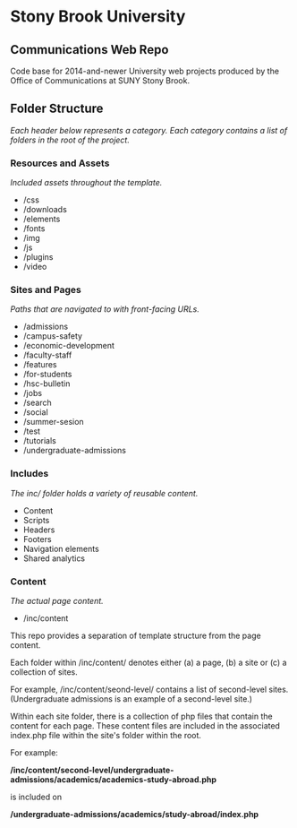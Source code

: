 # Stony Brook University
## Communications Web Repo

Code base for 2014-and-newer University web projects produced by the Office of Communications at SUNY Stony Brook.

## Folder Structure

_Each header below represents a category. Each category contains a list of folders in the root of the project._ 

### Resources and Assets

_Included assets throughout the template._

- /css
- /downloads
- /elements
- /fonts
- /img
- /js
- /plugins
- /video

### Sites and Pages

_Paths that are navigated to with front-facing URLs._

- /admissions
- /campus-safety
- /economic-development
- /faculty-staff
- /features
- /for-students
- /hsc-bulletin
- /jobs
- /search
- /social
- /summer-sesion
- /test
- /tutorials
- /undergraduate-admissions

### Includes

_The inc/ folder holds a variety of reusable content._

- Content
- Scripts
- Headers
- Footers
- Navigation elements
- Shared analytics

### Content

_The actual page content._

- /inc/content

This repo provides a separation of template structure from the page content.

Each folder within /inc/content/ denotes either (a) a page, (b) a site or (c) a collection of sites.

For example, /inc/content/seond-level/ contains a list of second-level sites. (Undergraduate admissions is an example of a second-level site.)

Within each site folder, there is a collection of php files that contain the content for each page. These content files are included in the associated index.php file within the site's folder within the root.

For example:

**/inc/content/second-level/undergraduate-admissions/academics/academics-study-abroad.php**

is included on

**/undergraduate-admissions/academics/study-abroad/index.php**